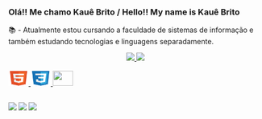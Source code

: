 ### Olá!! Me chamo Kauê Brito / Hello!! My name is Kauê Brito

 :books: - Atualmente estou cursando a faculdade de sistemas de informação e também estudando tecnologias e linguagens separadamente.



<div align="center">
  <a href="https://github.com/Britox7">
  <img height="150em" src="https://github-readme-stats.vercel.app/api?username=Britox7&show_icons=true&theme=tokyonight&include_all_commits=true&count_private=true"/>
  <img height="150em" src="https://github-readme-stats.vercel.app/api/top-langs/?username=Britox7&layout=compact&langs_count=7&theme=tokyonight"/>
</div>
  
  <br>
  
  <div style="display: inline_block">
    <img  alt="Rafa-HTML" height="30" width="40" src="https://raw.githubusercontent.com/devicons/devicon/master/icons/html5/html5-original.svg">
    <img  alt="Rafa-CSS" height="30" width="40" src="https://raw.githubusercontent.com/devicons/devicon/master/icons/css3/css3-original.svg">
    <img height="30" width="40" src="https://cdn.jsdelivr.net/gh/devicons/devicon/icons/javascript/javascript-plain.svg" />
  </div>
  
  ##
  
  <div> 
  <a href="https://instagram.com/_britox7/" target="_blank"><img src="https://img.shields.io/badge/Instagram-%23E4405F.svg?style=for-the-badge&logo=Instagram&logoColor=white" target="_blank"></a>
 <a href = "mailto:kaueribeiro125@gmail.com"><img src="https://img.shields.io/badge/Gmail-D14836?style=for-the-badge&logo=gmail&logoColor=white" target="_blank"></a>
  <a href="https://www.linkedin.com/in/kaue-brito-19937b234/" target="_blank"><img src="https://img.shields.io/badge/linkedin-%230077B5.svg?style=for-the-badge&logo=linkedin&logoColor=white" target="_blank"></a>
  
 
 
</div>
